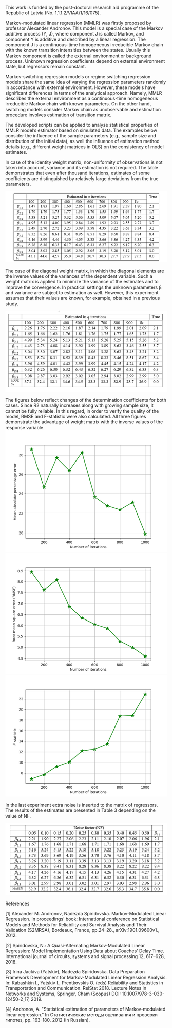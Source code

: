 This work is funded by the post-doctoral research aid programme of the Republic of Latvia (No. 1.1.1.2/VIAA/1/16/075).

Markov-modulated linear regression (MMLR) was firstly proposed by professor Alexander Andronov. This model is a special case of the Markov additive process (Y, J), where component J is called Markov, and component Y is additive and described by a linear regression. The component J is a continuous-time homogeneous irreducible Markov chain with the known transition intensities between the states. Usually this Markov component is called the external environment or background process. Unknown regression coefficients depend on external environment state, but regressors remain constant.

Markov-switching regression models or regime switching regression models share the same idea of varying the regression parameters randomly in accordance with external environment. However, these models have significant differences in terms of the analytical approach.  Namely, MMLR describes the external environment as a continuous-time homogeneous irreducible Markov chain with known parameters. On the other hand, switching models consider Markov chain as unobservable and estimation procedure involves estimation of transition matrix.

The developed scripts can be applied to analyse statistical properties of MMLR model’s estimator based on simulated data. The examples below consider the influence of the sample parameters (e.g., sample size and distribution of the initial data), as well the influence of estimation method details (e.g., different weight matrices in OLS) on the consistency of model estimates. 

In case of the identity weight matrix, non-uniformity of observations is not taken into account, variance and its estimation is not required. 
The table demonstrates that even after thousand iterations, estimates of some coefficients are distinguished by relatively large deviations from the true parameters.

![](pictures/table1.png)

The case of the diagonal weight matrix, in which the diagonal elements are the inverse values of the variances of the dependent variable. Such a weight matrix is applied to minimize the variance of the estimates and to improve the convergence. In practical settings the unknown parameters β and variance are subject to estimation as well. However, this experiment assumes that their values are known, for example, obtained in a previous study. 

![](pictures/table2_1.png)

The figures below reflect changes of the determination coefficients for both cases. Since R2 naturally increases along with growing sample size, it cannot be fully reliable. In this regard, in order to verify the quality of the model, RMSE and F-statistic were also calculated. All three figures demonstrate the advantage 
of weight matrix with the inverse values of the response variable.
![](pictures/mape.png)
![](pictures/RMSE.png)
![](pictures/F.png)

In the last experiment extra noise is inserted to the matrix of regressors. The results of the estimates are presented in Table 3 depending on the value of NF. 

![](pictures/table3.png)

References

[1] Alexander M. Andronov, Nadezda Spiridovska. Markov-Modulated Linear Regression. In proceedings’ book: International conference on Statistical Models and Methods for Reliability and Survival Analysis and Their Validation (S2MRSA), Bordeaux, France, pp.24–28., arXiv:1901.09600v1., 2012.

[2] Spiridovska, N.: A Quasi-Alternating Markov-Modulated Linear Regression: Model Implementation Using Data about Coaches’ Delay Time. International journal of circuits, systems and signal processing 12, 617–628, 2018.

[3] Irina Jackiva (Yatskiv), Nadezda Spiridovska. Data Preparation Framework Development for Markov-Modulated Linear Regression Analysis. In: Kabashkin I., Yatskiv I., Prentkovskis O. (eds) Reliability and Statistics in Transportation and Communication. RelStat 2018. Lecture Notes in Networks and Systems, Springer, Cham (Scopus) DOI: 10.1007/978-3-030-12450-2_17, 2019.

[4] Andronov, А. "Statistical estimation of parameters of Markov-modulated linear regression." In Статистические методы оценивания и проверки гипотез, pp. 163-180. 2012 (In Russian).
